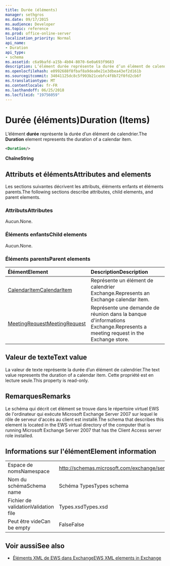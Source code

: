 ```yaml
---
title: Durée (éléments)
manager: sethgros
ms.date: 09/17/2015
ms.audience: Developer
ms.topic: reference
ms.prod: office-online-server
localization_priority: Normal
api_name:
- Duration
api_type:
- schema
ms.assetid: c6a9bafd-a15b-4b04-8070-6e0a693f9683
description: L’élément durée représente la durée d’un élément de calendrier.
ms.openlocfilehash: e0992688f8fbaf8a9dea0e21e3dbea43ef2d161b
ms.sourcegitcommit: 34041125dc8c5f993b21cebfc4f8b72f0fd2cb6f
ms.translationtype: MT
ms.contentlocale: fr-FR
ms.lasthandoff: 06/25/2018
ms.locfileid: "19756059"
---
```

# <a name="duration-items"></a><span data-ttu-id="dc20c-103">Durée (éléments)</span><span class="sxs-lookup"><span data-stu-id="dc20c-103">Duration (Items)</span></span>

<span data-ttu-id="dc20c-104">L’élément **durée** représente la durée d’un élément de calendrier.</span><span class="sxs-lookup"><span data-stu-id="dc20c-104">The **Duration** element represents the duration of a calendar item.</span></span> 
  
```xml
<Duration/>
```

 <span data-ttu-id="dc20c-105">**Chaîne**</span><span class="sxs-lookup"><span data-stu-id="dc20c-105">**String**</span></span>
## <a name="attributes-and-elements"></a><span data-ttu-id="dc20c-106">Attributs et éléments</span><span class="sxs-lookup"><span data-stu-id="dc20c-106">Attributes and elements</span></span>

<span data-ttu-id="dc20c-107">Les sections suivantes décrivent les attributs, éléments enfants et éléments parents.</span><span class="sxs-lookup"><span data-stu-id="dc20c-107">The following sections describe attributes, child elements, and parent elements.</span></span>
  
### <a name="attributes"></a><span data-ttu-id="dc20c-108">Attributs</span><span class="sxs-lookup"><span data-stu-id="dc20c-108">Attributes</span></span>

<span data-ttu-id="dc20c-109">Aucun.</span><span class="sxs-lookup"><span data-stu-id="dc20c-109">None.</span></span>
  
### <a name="child-elements"></a><span data-ttu-id="dc20c-110">Éléments enfants</span><span class="sxs-lookup"><span data-stu-id="dc20c-110">Child elements</span></span>

<span data-ttu-id="dc20c-111">Aucun.</span><span class="sxs-lookup"><span data-stu-id="dc20c-111">None.</span></span>
  
### <a name="parent-elements"></a><span data-ttu-id="dc20c-112">Éléments parents</span><span class="sxs-lookup"><span data-stu-id="dc20c-112">Parent elements</span></span>

|<span data-ttu-id="dc20c-113">**Élément**</span><span class="sxs-lookup"><span data-stu-id="dc20c-113">**Element**</span></span>|<span data-ttu-id="dc20c-114">**Description**</span><span class="sxs-lookup"><span data-stu-id="dc20c-114">**Description**</span></span>|
|:-----|:-----|
|[<span data-ttu-id="dc20c-115">CalendarItem</span><span class="sxs-lookup"><span data-stu-id="dc20c-115">CalendarItem</span></span>](calendaritem.md) <br/> |<span data-ttu-id="dc20c-116">Représente un élément de calendrier Exchange.</span><span class="sxs-lookup"><span data-stu-id="dc20c-116">Represents an Exchange calendar item.</span></span>  <br/> |
|[<span data-ttu-id="dc20c-117">MeetingRequest</span><span class="sxs-lookup"><span data-stu-id="dc20c-117">MeetingRequest</span></span>](meetingrequest.md) <br/> |<span data-ttu-id="dc20c-118">Représente une demande de réunion dans la banque d'informations Exchange.</span><span class="sxs-lookup"><span data-stu-id="dc20c-118">Represents a meeting request in the Exchange store.</span></span>  <br/> |
   
## <a name="text-value"></a><span data-ttu-id="dc20c-119">Valeur de texte</span><span class="sxs-lookup"><span data-stu-id="dc20c-119">Text value</span></span>

<span data-ttu-id="dc20c-120">La valeur de texte représente la durée d’un élément de calendrier.</span><span class="sxs-lookup"><span data-stu-id="dc20c-120">The text value represents the duration of a calendar item.</span></span> <span data-ttu-id="dc20c-121">Cette propriété est en lecture seule.</span><span class="sxs-lookup"><span data-stu-id="dc20c-121">This property is read-only.</span></span>
  
## <a name="remarks"></a><span data-ttu-id="dc20c-122">Remarques</span><span class="sxs-lookup"><span data-stu-id="dc20c-122">Remarks</span></span>

<span data-ttu-id="dc20c-123">Le schéma qui décrit cet élément se trouve dans le répertoire virtuel EWS de l'ordinateur qui exécute Microsoft Exchange Server 2007 sur lequel le rôle de serveur d'accès au client est installé.</span><span class="sxs-lookup"><span data-stu-id="dc20c-123">The schema that describes this element is located in the EWS virtual directory of the computer that is running Microsoft Exchange Server 2007 that has the Client Access server role installed.</span></span>
  
## <a name="element-information"></a><span data-ttu-id="dc20c-124">Informations sur l'élément</span><span class="sxs-lookup"><span data-stu-id="dc20c-124">Element information</span></span>

|||
|:-----|:-----|
|<span data-ttu-id="dc20c-125">Espace de noms</span><span class="sxs-lookup"><span data-stu-id="dc20c-125">Namespace</span></span>  <br/> |http://schemas.microsoft.com/exchange/services/2006/types  <br/> |
|<span data-ttu-id="dc20c-126">Nom du schéma</span><span class="sxs-lookup"><span data-stu-id="dc20c-126">Schema name</span></span>  <br/> |<span data-ttu-id="dc20c-127">Schéma Types</span><span class="sxs-lookup"><span data-stu-id="dc20c-127">Types schema</span></span>  <br/> |
|<span data-ttu-id="dc20c-128">Fichier de validation</span><span class="sxs-lookup"><span data-stu-id="dc20c-128">Validation file</span></span>  <br/> |<span data-ttu-id="dc20c-129">Types.xsd</span><span class="sxs-lookup"><span data-stu-id="dc20c-129">Types.xsd</span></span>  <br/> |
|<span data-ttu-id="dc20c-130">Peut être vide</span><span class="sxs-lookup"><span data-stu-id="dc20c-130">Can be empty</span></span>  <br/> |<span data-ttu-id="dc20c-131">False</span><span class="sxs-lookup"><span data-stu-id="dc20c-131">False</span></span>  <br/> |
   
## <a name="see-also"></a><span data-ttu-id="dc20c-132">Voir aussi</span><span class="sxs-lookup"><span data-stu-id="dc20c-132">See also</span></span>

- [<span data-ttu-id="dc20c-133">Éléments XML de EWS dans Exchange</span><span class="sxs-lookup"><span data-stu-id="dc20c-133">EWS XML elements in Exchange</span></span>](ews-xml-elements-in-exchange.md)

